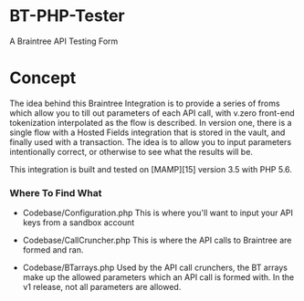 # BT-PHP-Tester
A Braintree API Testing Form

Concept
==========
The idea behind this Braintree Integration is to provide a series of froms which allow you to till out parameters of each API call, with v.zero front-end tokenization interpolated as the flow is described. In version one, there is a single flow with a Hosted Fields integration that is stored in the vault, and finally used with a transaction. The idea is to allow you to input parameters intentionally correct, or otherwise to see what the results will be. 

This integration is built and tested on [MAMP][15] version 3.5 with PHP 5.6.


### Where To Find What

- Codebase/Configuration.php
	This is where you'll want to input your API keys from a sandbox account

- Codebase/CallCruncher.php
	This is where the API calls to Braintree are formed and ran.

- Codebase/BTarrays.php
	Used by the API call crunchers, the BT arrays make up the allowed parameters which an API call is formed with. In the v1 release, not all parameters are allowed.  

 [1]: https://www.mamp.info/
